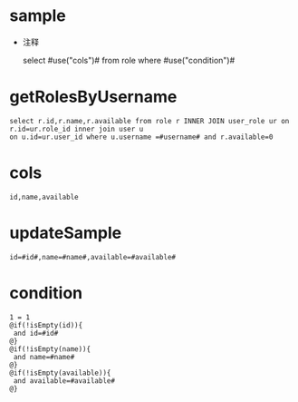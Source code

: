 sample
===
* 注释

	select #use("cols")# from role  where  #use("condition")#

getRolesByUsername
===
    select r.id,r.name,r.available from role r INNER JOIN user_role ur on r.id=ur.role_id inner join user u    
    on u.id=ur.user_id where u.username =#username# and r.available=0

cols
===
	id,name,available

updateSample
===
	
	id=#id#,name=#name#,available=#available#

condition
===

	1 = 1  
	@if(!isEmpty(id)){
	 and id=#id#
	@}
	@if(!isEmpty(name)){
	 and name=#name#
	@}
	@if(!isEmpty(available)){
	 and available=#available#
	@}
	
	
